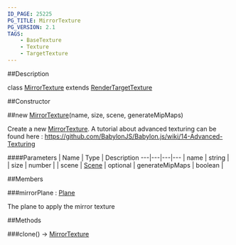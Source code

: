 ```yaml
---
ID_PAGE: 25225
PG_TITLE: MirrorTexture
PG_VERSION: 2.1
TAGS:
    - BaseTexture
    - Texture
    - TargetTexture
---
```

##Description

class [MirrorTexture](/classes/2.2/MirrorTexture) extends [RenderTargetTexture](/classes/2.2/RenderTargetTexture)



##Constructor

##new [MirrorTexture](/classes/2.2/MirrorTexture)(name, size, scene, generateMipMaps)

Create a new [MirrorTexture](/classes/2.2/MirrorTexture).
A tutorial about advanced texturing can be found here : https://github.com/BabylonJS/Babylon.js/wiki/14-Advanced-Texturing

####Parameters
 | Name | Type | Description
---|---|---|---
 | name | string | 
 | size | number | 
 | scene | [Scene](/classes/2.2/Scene) | 
optional | generateMipMaps | boolean | 

##Members

###mirrorPlane : [Plane](/classes/2.2/Plane)

The plane to apply the mirror texture

##Methods

###clone() &rarr; [MirrorTexture](/classes/2.2/MirrorTexture)


